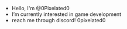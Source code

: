 - Hello, I'm @0Pixelated0
- I’m currently interested in game development
- reach me through discord! 0pixelated0

<!---
0Pixelated0/0Pixelated0 is a ✨ special ✨ repository because its `README.md` (this file) appears on your GitHub profile.
You can click the Preview link to take a look at your changes.
--->
